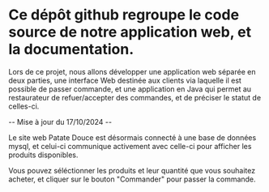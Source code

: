 # Ce dépôt github regroupe le code source de notre application web, et la documentation.

Lors de ce projet, nous allons développer une application web séparée en deux parties, une interface Web destinée aux clients via laquelle il est possible de passer commande, et une application en Java qui permet au restaurateur de refuer/accepter des commandes, et de préciser le statut de celles-ci.

-- Mise à jour du 17/10/2024 --

Le site web Patate Douce est désormais connecté à une base de données mysql, et celui-ci communique activement avec celle-ci pour afficher les produits disponibles.

Vous pouvez séléctionner les produits et leur quantité que vous souhaitez acheter, et cliquer sur le bouton "Commander" pour passer la commande.